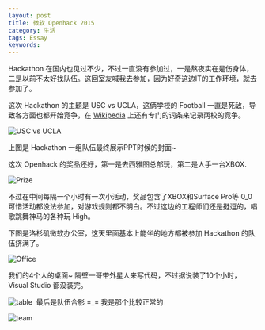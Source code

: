 ```yaml
---
layout: post
title: 微软 Openhack 2015
category: 生活
tags: Essay
keywords: 
---
```


Hackathon 在国内也见过不少，不过一直没有参加过，一是熬夜实在是伤身体，二是以前不太好找队伍。这回室友喊我去参加，因为好奇这边IT的工作环境，就去参加了。

这次 Hackathon 的主题是 USC vs UCLA，这俩学校的 Football 一直是死敌，导致各方面也都开始竞争，在 [Wikipedia](http://en.wikipedia.org/wiki/UCLA–USC_rivalry) 上还有专门的词条来记录两校的竞争。

![USC vs UCLA](http://7u2ho6.com1.z0.glb.clouddn.com/life-openhack-usc-vs-ucla.png)

上图是 Hackathon 一组队伍最终展示PPT时候的封面~

这次 Openhack 的奖品还好，第一是去西雅图总部玩，第二是人手一台XBOX.

![Prize](http://7u2ho6.com1.z0.glb.clouddn.com/life-openhack-prize.png)

不过在中间每隔一个小时有一次小活动，奖品包含了XBOX和Surface Pro等 0_0 可惜活动都没法参加，对游戏规则都不明白。不过这边的工程师们还是挺逗的，唱歌跳舞神马的各种玩 High。

下图是洛杉矶微软办公室，这天里面基本上能坐的地方都被参加 Hackathon 的队伍挤满了。

![Office](http://7u2ho6.com1.z0.glb.clouddn.com/life-openhack-microsoft-office.png)

我们的4个人的桌面~ 隔壁一哥带外星人来写代码，不过据说装了10个小时，Visual Studio 都没装完。

![table](http://7u2ho6.com1.z0.glb.clouddn.com/life-openhack-table.png)
 最后是队伍合影 =_= 我是那个比较正常的

![team](http://7u2ho6.com1.z0.glb.clouddn.com/life-openhack-team.png)